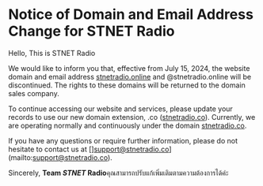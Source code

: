 # Notice of Domain and Email Address Change for STNET Radio
 
 Hello, This is STNET Radio

We would like to inform you that, effective from July 15, 2024, the website domain and email address [stnetradio.online](https://stnetradio.online) and @stnetradio.online will be discontinued. The rights to these domains will be returned to the domain sales company.

To continue accessing our website and services, please update your records to use our new domain extension, .co ([stnetradio.co](https://stnetradio.co)). Currently, we are operating normally and continuously under the domain [stnetradio.co](https://stnetradio.co).

If you have any questions or require further information, please do not hesitate to contact us at []support@stnetradio.co](mailto:support@stnetradio.co).

Sincerely,
**Team *STNET* Radio**คุณสามารถปรับแก้เพิ่มเติมตามความต้องการได้ค่ะ